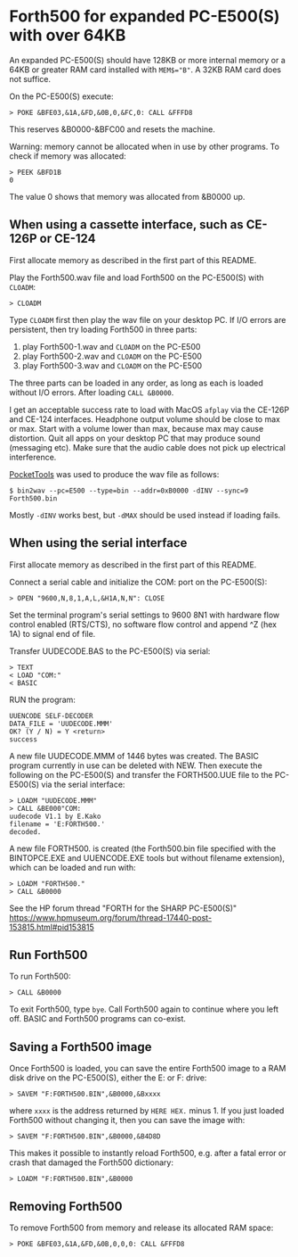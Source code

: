 # Forth500 for expanded PC-E500(S) with over 64KB

An expanded PC-E500(S) should have 128KB or more internal memory or a 64KB or
greater RAM card installed with `MEM$="B"`.  A 32KB RAM card does not suffice.

On the PC-E500(S) execute:

    > POKE &BFE03,&1A,&FD,&0B,0,&FC,0: CALL &FFFD8

This reserves &B0000-&BFC00 and resets the machine.

Warning: memory cannot be allocated when in use by other programs.  To check if
memory was allocated:

    > PEEK &BFD1B
    0

The value 0 shows that memory was allocated from &B0000 up.

## When using a cassette interface, such as CE-126P or CE-124

First allocate memory as described in the first part of this README.

Play the Forth500.wav file and load Forth500 on the PC-E500(S) with `CLOADM`:

    > CLOADM

Type `CLOADM` first then play the wav file on your desktop PC.  If I/O errors
are persistent, then try loading Forth500 in three parts:

1. play Forth500-1.wav and `CLOADM` on the PC-E500
2. play Forth500-2.wav and `CLOADM` on the PC-E500
3. play Forth500-3.wav and `CLOADM` on the PC-E500

The three parts can be loaded in any order, as long as each is loaded without
I/O errors.  After loading `CALL &B0000`.

I get an acceptable success rate to load with MacOS `afplay` via the CE-126P
and CE-124 interfaces.  Headphone output volume should be close to max or max.
Start with a volume lower than max, because max may cause distortion.  Quit all
apps on your desktop PC that may produce sound (messaging etc).  Make sure that
the audio cable does not pick up electrical interference.

[PocketTools](https://www.peil-partner.de/ifhe.de/sharp/) was used to produce
the wav file as follows:

    $ bin2wav --pc=E500 --type=bin --addr=0xB0000 -dINV --sync=9 Forth500.bin

Mostly `-dINV` works best, but `-dMAX` should be used instead if loading fails.

## When using the serial interface

First allocate memory as described in the first part of this README.

Connect a serial cable and initialize the COM: port on the PC-E500(S):

    > OPEN "9600,N,8,1,A,L,&H1A,N,N": CLOSE

Set the terminal program's serial settings to 9600 8N1 with hardware flow
control enabled (RTS/CTS), no software flow control and append ^Z (hex 1A) to
signal end of file.

Transfer UUDECODE.BAS to the PC-E500(S) via serial:

    > TEXT
    < LOAD "COM:"
    < BASIC

RUN the program:

    UUENCODE SELF-DECODER 
    DATA_FILE = 'UUDECODE.MMM'
    OK? (Y / N) = Y <return>
    success

A new file UUDECODE.MMM of 1446 bytes was created.  The BASIC program currently
in use can be deleted with NEW.  Then execute the following on the PC-E500(S)
and transfer the FORTH500.UUE file to the PC-E500(S) via the serial interface:

    > LOADM "UUDECODE.MMM" 
    > CALL &BE000"COM:
    uudecode V1.1 by E.Kako
    filename = 'E:FORTH500.'
    decoded. 

A new file FORTH500. is created (the Forth500.bin file specified with the
BINTOPCE.EXE and UUENCODE.EXE tools but without filename extension), which can
be loaded and run with:

    > LOADM "FORTH500."
    > CALL &B0000

See the HP forum thread "FORTH for the SHARP PC-E500(S)"
<https://www.hpmuseum.org/forum/thread-17440-post-153815.html#pid153815>

## Run Forth500

To run Forth500:

    > CALL &B0000

To exit Forth500, type `bye`.  Call Forth500 again to continue where you left
off.  BASIC and Forth500 programs can co-exist.

## Saving a Forth500 image

Once Forth500 is loaded, you can save the entire Forth500 image to a RAM disk
drive on the PC-E500(S), either the E: or F: drive:

    > SAVEM "F:FORTH500.BIN",&B0000,&Bxxxx

where `xxxx` is the address returned by `HERE HEX.` minus 1.  If you just
loaded Forth500 without changing it, then you can save the image with:

    > SAVEM "F:FORTH500.BIN",&B0000,&B4D8D

This makes it possible to instantly reload Forth500, e.g. after a fatal error
or crash that damaged the Forth500 dictionary:

    > LOADM "F:FORTH500.BIN",&B0000

## Removing Forth500

To remove Forth500 from memory and release its allocated RAM space:

    > POKE &BFE03,&1A,&FD,&0B,0,0,0: CALL &FFFD8

